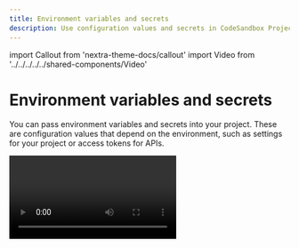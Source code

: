 ```yaml
---
title: Environment variables and secrets
description: Use configuration values and secrets in CodeSandbox Projects
---
```


import Callout from 'nextra-theme-docs/callout'
import Video from '../../../../../shared-components/Video'

# Environment variables and secrets

You can pass environment variables and secrets into your project. These are configuration values that depend on the environment, such as settings for your project or access tokens for APIs.

<Video src="../assets/EnvVars.mp4" />

## Storing secrets in Projects

The environment variables are stored in our database, AES encrypted. We reroll the encryption key from time to time (on an unannounced schedule) and we store the key separately from the database.

## Exposure

Keep in mind that everyone with terminal access will be able to access the environment variables. Read-only users don’t have terminal access, but people who can write to the repo will have access. In addition, it’s only available for private repositories to make sure publicly accessible Projects won’t expose any secrets.

## Project-level environment variables and secrets

Currently CodeSandbox Projects only support project-level env vars and secrets. The secrets and environment variables are shared across all VMs but after making changes you have to restart your workspace to take effect. 

### Set environment variables and secrets through the UI

**First, click on the open menu on any workspace.**

![CodeSandbox Projects Command Palette](../images/env-vars-open-menu.png)

**Then, click on the Env variables menu item.**

![CodeSandbox Projects Command Palette](../images/env-vars-click-menu-item.png)

### Set environment variables and secrets using the command palette

Open the command palette using ⌘ + K. Then start typing `Add environment variables`.

![CodeSandbox Projects Command Palette](../images/env-vars-command-palette.png)


### Manage environment variables and secrets

You can also make changes and view all the existing environment variables and secrets after navigating there from the UI or the command palette.

![CodeSandbox Projects Command Palette](../images/env-vars-manage.png)